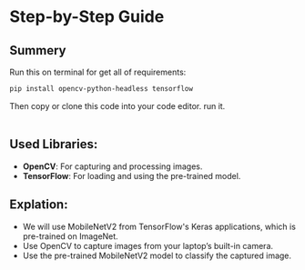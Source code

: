 # Step-by-Step Guide
## Summery
Run this on terminal for get all of requirements:

```sh
pip install opencv-python-headless tensorflow
```
Then copy or clone this code into your code editor. run it.</br>
<br>

## Used Libraries:
- **OpenCV**: For capturing and processing images.</br>
- **TensorFlow**: For loading and using the pre-trained model.

## Explation:
- We will use MobileNetV2 from TensorFlow's Keras applications, which is pre-trained on ImageNet.</br>
- Use OpenCV to capture images from your laptop’s built-in camera.</br>
- Use the pre-trained MobileNetV2 model to classify the captured image.</br>
